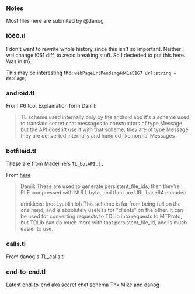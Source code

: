 ### Notes
Most files here are submited by @danog


### l060.tl
I don't want to rewrite whole history since this isn't so important.
Neither I will change l061 diff, to avoid breaking stuff.
So I decieded to put this here. Was in #6.

This may be interesting tho:
`webPageUrlPending#d41a5167 url:string = WebPage;`

### android.tl
From #6 too.
Explaination form Daniil:

> TL scheme used internally only by the android app
> it's a scheme used to translate secret chat messages to constructors of type Message
> but the API doesn't use it
> with that scheme, they are of type Message
> they are converted internally and handled like normal Messages

### botfileid.tl
These are from Madeline's `TL_botAPI.tl`

From [here](https://vk.com/topic-55882680_31509731?post=10641)
> Daniil:
> These are used to generate persistent\_file\_ids, then they're RLE
> compressed with NULL byte, and then are URL base64 encoded
>
> drinkless: (not Lyablin lol)
> This scheme is far from being full on the one hand, and is absolutely
> useless for "clients" on the other. It can be used for converting
> requests to TDLib into requests to MTProto, but TDLib can do much more
> with that persistent\_file\_id, and is much easier to use.

### calls.tl
From danog's TL\_calls.tl

### end-to-end.tl
Latest end-to-end aka secret chat schema
Thx Mike and danog

